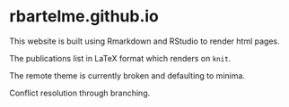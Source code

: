 # rbartelme.github.io

This website is built using Rmarkdown and RStudio to render html pages.

The publications list in LaTeX format which renders on `knit`. 

The remote theme is currently broken and defaulting to minima.


Conflict resolution through branching.
